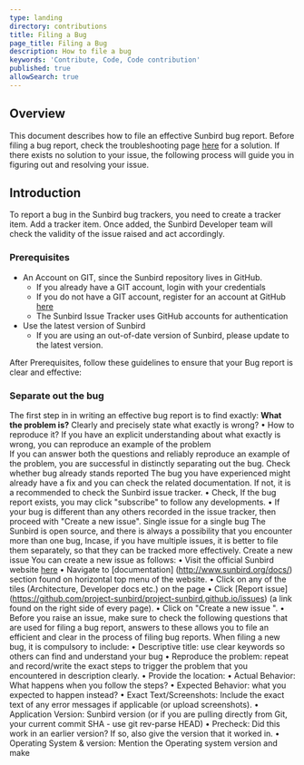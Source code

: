 ```yaml
---
type: landing
directory: contributions
title: Filing a Bug
page_title: Filing a Bug
description: How to file a bug
keywords: 'Contribute, Code, Code contribution'
published: true
allowSearch: true
---
```

## Overview

This document describes how to file an effective Sunbird bug report. Before filing a bug report, check the troubleshooting page [here](http://www.sunbird.org/developer-docs/troubleshooting/) for a solution. If there exists no solution to your issue, the following process will guide you in figuring out and resolving your issue.

## Introduction
To report a bug in the Sunbird bug trackers, you need to create a tracker item. Add a tracker item. Once added, the Sunbird Developer team will check the validity of the issue raised and act accordingly.
### Prerequisites

- An Account on GIT, since the Sunbird repository lives in GitHub.
  - If you already have a GIT account, login with your credentials
  - If you do not have a GIT account, register for an account at GitHub [here](https://github.com/) 
  - The Sunbird Issue Tracker uses GitHub accounts for authentication
- Use the latest version of Sunbird
  - If you are using an out-of-date version of Sunbird, please update to the latest version.

After Prerequisites, follow these guidelines to ensure that your Bug report is clear and effective:

### Separate out the bug

The first step in in writing an effective bug report is to find exactly:
**What the problem is?**
Clearly and precisely state what exactly is wrong? 
•	How to reproduce it?
If you have an explicit understanding about what exactly is wrong, you can reproduce an example of the problem	
If you can answer both the questions and reliably reproduce an example of the problem, you are successful in distinctly separating out the bug.
Check whether bug already stands reported
The bug you have experienced might already have a fix and you can check the related documentation. If not, it is a recommended to check the Sunbird issue tracker. 
•	Check, If the bug report exists, you may click "subscribe" to follow any developments. 
•	If your bug is different than any others recorded in the issue tracker, then proceed with "Create a new issue".
Single issue for a single bug 
The Sunbird is open source, and there is always a possibility that you encounter more than one bug, Incase, if you have multiple issues, it is better to file them separately, so that they can be tracked more effectively.
Create a new issue
You can create a new issue as follows:
•	Visit the official Sunbird website [here](www.sunbird.org) 
•	Navigate to [documentation] (http://www.sunbird.org/docs/) section found on horizontal top menu of the website.
•	Click on any of the tiles (Architecture, Developer docs etc.) on the page
•	Click [Report issue] (https://github.com/project-sunbird/project-sunbird.github.io/issues) (a link found on the right side of every page). 
•	Click on "Create a new issue ".
•	Before you raise an issue, make sure to check the following questions that are used for filing a bug report, answers to these allows you to file an efficient and clear in the process of filing bug reports.
When filing a new bug, it is compulsory to include:
•	Descriptive title: use clear keywords so others can find and understand your bug
•	Reproduce the problem: repeat and record/write the exact steps to trigger the problem that you encountered in description clearly.
•	Provide the location:
•	Actual Behavior: What happens when you follow the steps? 
•	Expected Behavior: what you expected to happen instead?
•	Exact Text/Screenshots: Include the exact text of any error messages if applicable (or upload screenshots).
•	Application Version: Sunbird version (or if you are pulling directly from Git, your current commit SHA - use git rev-parse HEAD)
•	Precheck: Did this work in an earlier version? If so, also give the version that it worked in.
•	Operating System & version: Mention the Operating system version and make

